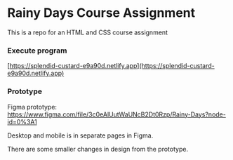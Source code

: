 # Rainy Days Course Assignment

This is a repo for an HTML and CSS course assignment

### Execute program

[https://splendid-custard-e9a90d.netlify.app](https://splendid-custard-e9a90d.netlify.app)

### Prototype

Figma prototype:
https://www.figma.com/file/3c0eAlUutWaUNcB2Dt0Rzp/Rainy-Days?node-id=0%3A1

Desktop and mobile is in separate pages in Figma.

There are some smaller changes in design from the prototype.
